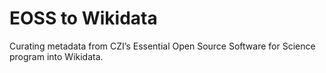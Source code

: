 # EOSS to Wikidata

Curating metadata from CZI’s Essential Open Source Software for Science program into Wikidata.